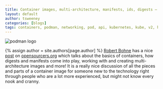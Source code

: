 ```yaml
---
title: Container images, multi-architecture, manifests, ids, digests – what’s behind? 
layout: default
author: tsweeney 
categories: [blogs]
tags: containers, podman, networking, pod, api, kubernetes, kube, v2, hpc, windows, mac
---
```

![podman logo](https://podman.io/images/podman.svg)

{% assign author = site.authors[page.author] %}
[Robert Bohne](https://twitter.com/RobertBohne) has a nice [post](https://www.opensourcerers.org/2020/11/16/container-images-multi-architecture-manifests-ids-digests-whats-behind/) on
[opensourcers.org](https://www.opensourcerers.org) which talks about the basics of containers, how digests and manifests come into play,
working with and creating  multi-architecture images and more!  It is a really nice discussion of all the pieces and parts of a container image for someone new to the technology right through 
people who are a lot more experienced, but might not know every nook and cranny.
